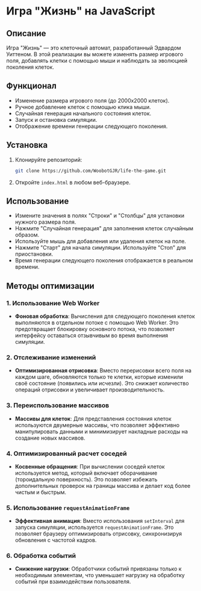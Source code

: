 # Игра "Жизнь" на JavaScript

## Описание

Игра "Жизнь" — это клеточный автомат, разработанный Эдвардом Уиттеном. В этой реализации вы можете изменять размер игрового поля, добавлять клетки с помощью мыши и наблюдать за эволюцией поколения клеток.

## Функционал

- Изменение размера игрового поля (до 2000x2000 клеток).
- Ручное добавление клеток с помощью клика мыши.
- Случайная генерация начального состояния клеток.
- Запуск и остановка симуляции.
- Отображение времени генерации следующего поколения.

## Установка

1. Клонируйте репозиторий:

   ```bash
   git clone https://github.com/WoobotGJR/life-the-game.git
   ```

2. Откройте `index.html` в любом веб-браузере.

## Использование

- Измените значения в полях "Строки" и "Столбцы" для установки нужного размера поля.
- Нажмите "Случайная генерация" для заполнения клеток случайным образом.
- Используйте мышь для добавления или удаления клеток на поле.
- Нажмите "Старт" для начала симуляции. Используйте "Стоп" для приостановки.
- Время генерации следующего поколения отображается в реальном времени.

## Методы оптимизации

### 1. **Использование Web Worker**

- **Фоновая обработка**: Вычисления для следующего поколения клеток выполняются в отдельном потоке с помощью Web Worker. Это предотвращает блокировку основного потока, что позволяет интерфейсу оставаться отзывчивым во время выполнения симуляции.

### 2. **Отслеживание изменений**

- **Оптимизированная отрисовка**: Вместо перерисовки всего поля на каждом шаге, обновляются только те клетки, которые изменили своё состояние (появились или исчезли). Это снижает количество операций отрисовки и увеличивает производительность.

### 3. **Переиспользование массивов**

- **Массивы для клеток**: Для представления состояния клеток используются двумерные массивы, что позволяет эффективно манипулировать данными и минимизирует накладные расходы на создание новых массивов.

### 4. **Оптимизированный расчет соседей**

- **Косвенные обращения**: При вычислении соседей клеток используется метод, который включает оборачивание (тороидальную поверхность). Это позволяет избежать дополнительных проверок на границы массива и делает код более чистым и быстрым.

### 5. **Использование `requestAnimationFrame`**

- **Эффективная анимация**: Вместо использования `setInterval` для запуска симуляции, используется `requestAnimationFrame`. Это позволяет браузеру оптимизировать отрисовку, синхронизируя обновления с частотой кадров.

### 6. **Обработка событий**

- **Снижение нагрузки**: Обработчики событий привязаны только к необходимым элементам, что уменьшает нагрузку на обработку событий при взаимодействии пользователя.
